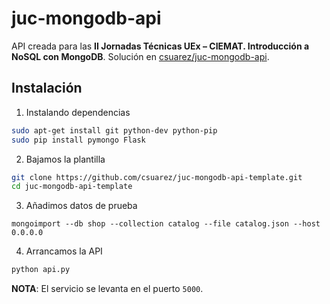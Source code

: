 # juc-mongodb-api

API creada para las **II Jornadas Técnicas UEx – CIEMAT. Introducción a NoSQL con MongoDB**. Solución en [csuarez/juc-mongodb-api](https://github.com/csuarez/juc-mongodb-api).

## Instalación

1. Instalando dependencias
  ```sh
  sudo apt-get install git python-dev python-pip
  sudo pip install pymongo Flask
  ```

2. Bajamos la plantilla
  ```sh
  git clone https://github.com/csuarez/juc-mongodb-api-template.git
  cd juc-mongodb-api-template
  ```

3. Añadimos datos de prueba
  ```
  mongoimport --db shop --collection catalog --file catalog.json --host 0.0.0.0
  ```

4. Arrancamos la API
  ```sh
  python api.py
  ```

**NOTA**: El servicio se levanta en el puerto `5000`.

